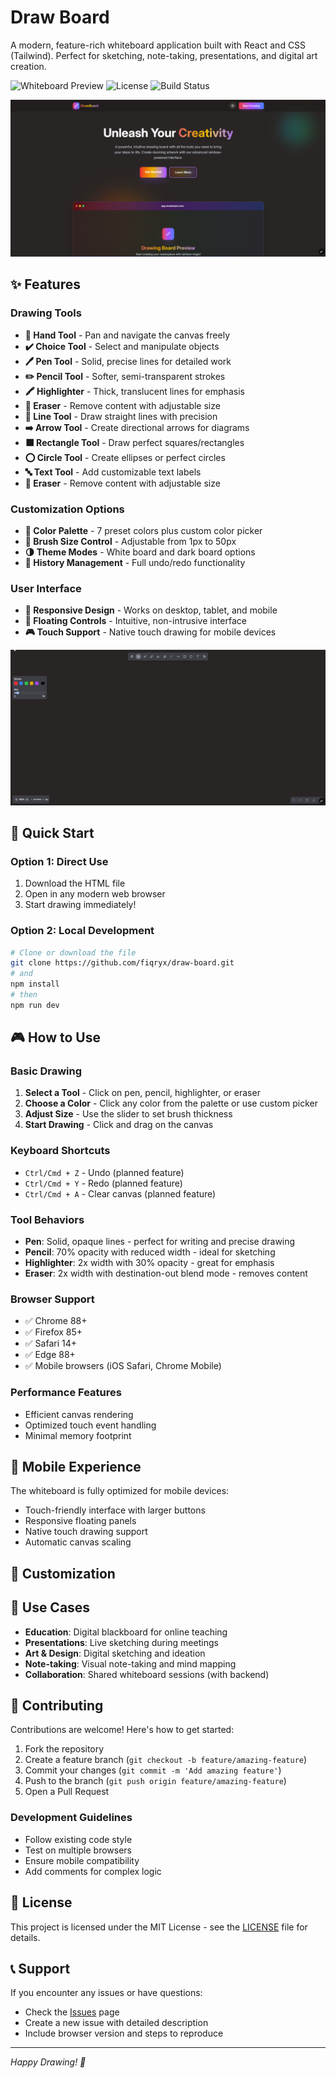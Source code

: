 # Draw Board

A modern, feature-rich whiteboard application built with React and CSS (Tailwind). Perfect for sketching, note-taking, presentations, and digital art creation.

![Whiteboard Preview](https://img.shields.io/badge/Version-1.0.0-blue.svg)
![License](https://img.shields.io/badge/License-MIT-green.svg)
![Build Status](https://img.shields.io/badge/Build-Passing-brightgreen.svg)

[![Home](screenshots/home.png)](https://pry-draw-board.vercel.app/)

## ✨ Features

### Drawing Tools
- **👋 Hand Tool** - Pan and navigate the canvas freely
- **✔️ Choice Tool** - Select and manipulate objects
- **🖊️ Pen Tool** - Solid, precise lines for detailed work
- **✏️ Pencil Tool** - Softer, semi-transparent strokes
- **🖍️ Highlighter** - Thick, translucent lines for emphasis
- **🧽 Eraser** - Remove content with adjustable size
- **📏 Line Tool** - Draw straight lines with precision
- **➡️ Arrow Tool** - Create directional arrows for diagrams
- **⬛ Rectangle Tool** - Draw perfect squares/rectangles
- **⭕ Circle Tool** - Create ellipses or perfect circles
- **🔤 Text Tool** - Add customizable text labels
- **🧽 Eraser** - Remove content with adjustable size

### Customization Options
- **🎨 Color Palette** - 7 preset colors plus custom color picker
- **📏 Brush Size Control** - Adjustable from 1px to 50px
- **🌗 Theme Modes** - White board and dark board options
- **💾 History Management** - Full undo/redo functionality

### User Interface
- **📱 Responsive Design** - Works on desktop, tablet, and mobile
- **🎯 Floating Controls** - Intuitive, non-intrusive interface
- **🎮 Touch Support** - Native touch drawing for mobile devices

[![Home](screenshots/drawboard-1.0.3.gif)](https://pry-draw-board.vercel.app/)

## 🚀 Quick Start

### Option 1: Direct Use
1. Download the HTML file
2. Open in any modern web browser
3. Start drawing immediately!

### Option 2: Local Development
```bash
# Clone or download the file
git clone https://github.com/fiqryx/draw-board.git
# and
npm install
# then
npm run dev
```

## 🎮 How to Use

### Basic Drawing
1. **Select a Tool** - Click on pen, pencil, highlighter, or eraser
2. **Choose a Color** - Click any color from the palette or use custom picker
3. **Adjust Size** - Use the slider to set brush thickness
4. **Start Drawing** - Click and drag on the canvas

### Keyboard Shortcuts
- `Ctrl/Cmd + Z` - Undo (planned feature)
- `Ctrl/Cmd + Y` - Redo (planned feature)
- `Ctrl/Cmd + A` - Clear canvas (planned feature)

### Tool Behaviors
- **Pen**: Solid, opaque lines - perfect for writing and precise drawing
- **Pencil**: 70% opacity with reduced width - ideal for sketching
- **Highlighter**: 2x width with 30% opacity - great for emphasis
- **Eraser**: 2x width with destination-out blend mode - removes content

### Browser Support
- ✅ Chrome 88+
- ✅ Firefox 85+
- ✅ Safari 14+
- ✅ Edge 88+
- ✅ Mobile browsers (iOS Safari, Chrome Mobile)

### Performance Features
- Efficient canvas rendering
- Optimized touch event handling
- Minimal memory footprint

## 📱 Mobile Experience

The whiteboard is fully optimized for mobile devices:
- Touch-friendly interface with larger buttons
- Responsive floating panels
- Native touch drawing support
- Automatic canvas scaling

## 🔧 Customization

## 🎯 Use Cases

- **Education**: Digital blackboard for online teaching
- **Presentations**: Live sketching during meetings
- **Art & Design**: Digital sketching and ideation
- **Note-taking**: Visual note-taking and mind mapping
- **Collaboration**: Shared whiteboard sessions (with backend)

<!-- ## 🚧 Roadmap

### Planned Features
- [x] Shape tools (rectangle, circle, line)
- [ ] Text tool with font selection
- [ ] Layer management
- [ ] Save/export functionality (PNG, SVG, PDF)
- [ ] Real-time collaboration
- [ ] Keyboard shortcuts
- [ ] Grid/ruler overlay
- [ ] Image import and annotation
- [ ] Vector drawing mode

### Performance Improvements
- [ ] Canvas optimization for large drawings
- [ ] History compression
- [ ] WebGL acceleration option -->

## 🤝 Contributing

Contributions are welcome! Here's how to get started:

1. Fork the repository
2. Create a feature branch (`git checkout -b feature/amazing-feature`)
3. Commit your changes (`git commit -m 'Add amazing feature'`)
4. Push to the branch (`git push origin feature/amazing-feature`)
5. Open a Pull Request

### Development Guidelines
- Follow existing code style
- Test on multiple browsers
- Ensure mobile compatibility
- Add comments for complex logic

## 📄 License

This project is licensed under the MIT License - see the [LICENSE](LICENSE) file for details.

## 📞 Support

If you encounter any issues or have questions:
- Check the [Issues](../../issues) page
- Create a new issue with detailed description
- Include browser version and steps to reproduce

---

*Happy Drawing! 🎨*